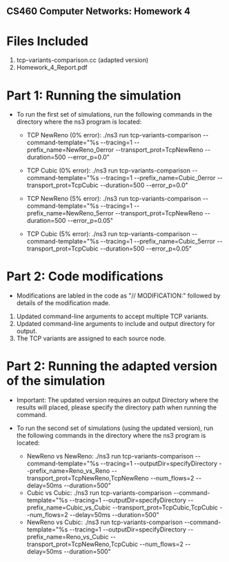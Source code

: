 ## CS460 Computer Networks: **Homework 4**

# Files Included
1. tcp-variants-comparison.cc (adapted version)
2. Homework_4_Report.pdf

# Part 1: Running the simulation
* To run the first set of simulations, run the following commands in the
directory where the ns3 program is located:
  * TCP NewReno (0% error): ./ns3 run tcp-variants-comparison --command-template="%s --tracing=1 --prefix_name=NewReno_0error --transport_prot=TcpNewReno --duration=500 --error_p=0.0"
  * TCP Cubic (0% error): ./ns3 run tcp-variants-comparison --command-template="%s --tracing=1 --prefix_name=Cubic_0error --transport_prot=TcpCubic --duration=500 --error_p=0.0"

  * TCP NewReno (5% error): ./ns3 run tcp-variants-comparison --command-template="%s --tracing=1 --prefix_name=NewReno_5error --transport_prot=TcpNewReno --duration=500 --error_p=0.05"
  * TCP Cubic (5% error): ./ns3 run tcp-variants-comparison --command-template="%s --tracing=1 --prefix_name=Cubic_5error --transport_prot=TcpCubic --duration=500 --error_p=0.05"

# Part 2: Code modifications
* Modifications are labled in the code as "// MODIFICATION:" followed by details
of the modification made.

1. Updated command-line arguments to accept multiple TCP variants.
2. Updated command-line arguments to include and output directory for output.
3. The TCP variants are assigned to each source node.

# Part 2: Running the adapted version of the simulation
* Important: The updated version requires an output Directory where the
results will placed, please specify the directory path when running the command.

* To run the second set of simulations (using the updated version), run the
following commands in the directory where the ns3 program is located:
  * NewReno vs NewReno: ./ns3 run tcp-variants-comparison --command-template="%s --tracing=1 --outputDir=specifyDirectory --prefix_name=Reno_vs_Reno --transport_prot=TcpNewReno,TcpNewReno --num_flows=2 --delay=50ms --duration=500"
  * Cubic vs Cubic: ./ns3 run tcp-variants-comparison --command-template="%s --tracing=1 --outputDir=specifyDirectory --prefix_name=Cubic_vs_Cubic --transport_prot=TcpCubic,TcpCubic --num_flows=2 --delay=50ms --duration=500"
  * NewReno vs Cubic: ./ns3 run tcp-variants-comparison --command-template="%s --tracing=1 --outputDir=specifyDirectory --prefix_name=Reno_vs_Cubic --transport_prot=TcpNewReno,TcpCubic --num_flows=2 --delay=50ms --duration=500"
